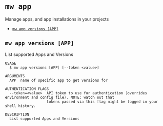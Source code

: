 `mw app`
========

Manage apps, and app installations in your projects

* [`mw app versions [APP]`](#mw-app-versions-app)

## `mw app versions [APP]`

List supported Apps and Versions

```
USAGE
  $ mw app versions [APP] [--token <value>]

ARGUMENTS
  APP  name of specific app to get versions for

AUTHENTICATION FLAGS
  --token=<value>  API token to use for authentication (overrides environment and config file). NOTE: watch out that
                   tokens passed via this flag might be logged in your shell history.

DESCRIPTION
  List supported Apps and Versions
```
